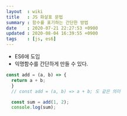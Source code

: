 ```yaml
---
layout  : wiki
title   : JS 화살표 문법
summary : 함수를 표기하는 간단한 방법
date    : 2020-07-21 22:27:53 +0900
updated : 2020-08-04 16:39:55 +0900
tags    : [js, es6]
---
```


- ES6에 도입
- 익명함수를 간단하게 만들 수 있다.

```jsx
const add = (a, b) => {
  return a + b;
  }
  // const add = (a, b) => a + b; 도 같은 의미

  const sum = add(1, 2);
  console.log(sum);
```
